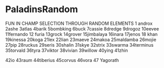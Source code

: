 # PaladinsRandom
FUN IN CHAMP SELECTION THROUGH RANDOM ELEMENTS
1 androx
2ashe
3atlas
4barik
5bombking
6buck
7cassie
8dredge
9drogoz
10eevee
11fernando
12 furia
13grock
14grover
15jimbalaya
16inara
17jenos
18 khan
19kinessa
20koga
21lex
22lian
23maeve
24makoa
25maldamba
26mojie
27pip
28ruckus
29seris
30shalin
31skye
32strix
33swarma
34terminus
35torvald
36tyra
37viktor
38vivian
39willow
40ying
41zhin

42io
43raum
44tiberius
45corvus
46vora
47 Yagorath
